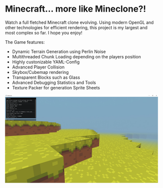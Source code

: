# Minecraft... more like Mineclone?!
Watch a full fletched Minecraft clone evolving. Using modern OpenGL and other technologies for efficient rendering, this project is my largest and most complex so far. I hope you enjoy!

The Game features:
* Dynamic Terrain Generation using Perlin Noise
* Multithreaded Chunk Loading depending on the players position
* Highly custonizable YAML-Config
* Advanced Player Collision
* Skybox/Cubemap rendering
* Transparent Blocks such as Glass
* Advanced Debugging Statistics and Tools
* Texture Packer for generation Sprite Sheets

![](https://github.com/timmy0811/Minecraft/blob/main/img0.png?raw=true)
